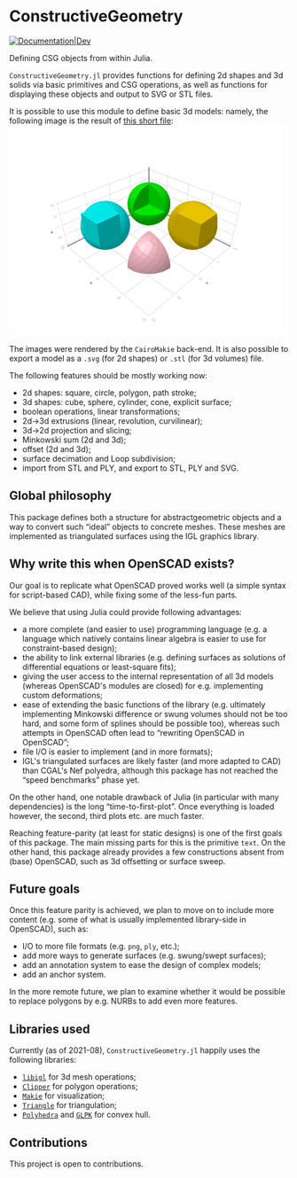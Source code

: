 # ConstructiveGeometry


[![Documentation|Dev](https://img.shields.io/badge/docs-latest-blue.svg)](https://plut.github.io/ConstructiveGeometry.jl/dev/)

Defining CSG objects from within Julia.

`ConstructiveGeometry.jl` provides functions for defining 2d shapes
and 3d solids via basic primitives and CSG operations, as well as
functions for displaying these objects and output to SVG or STL files.

It is possible to use this module to define basic 3d models: namely,
the following image is the result of [this short
file](examples/sphere_cube.jl):
![CSG operations on a sphere and a cube](examples/sphere_cube.png)

The images were rendered by the `CairoMakie` back-end.
It is also possible to export a model as a `.svg` (for 2d shapes)
or `.stl` (for 3d volumes) file.

The following features should be mostly working now:
 - 2d shapes: square, circle, polygon, path stroke;
 - 3d shapes: cube, sphere, cylinder, cone, explicit surface;
 - boolean operations, linear transformations;
 - 2d->3d extrusions (linear, revolution, curvilinear);
 - 3d->2d projection and slicing;
 - Minkowski sum (2d and 3d);
 - offset (2d and 3d);
 - surface decimation and Loop subdivision;
 - import from STL and PLY, and export to STL, PLY and SVG.

## Global philosophy

This package defines both a structure for abstract­geometric objects
and a way to convert such “ideal” objects to concrete meshes.
These meshes are implemented as triangulated surfaces
using the IGL graphics library.

## Why write this when OpenSCAD exists?

Our goal is to replicate what OpenSCAD proved works well
(a simple syntax for script-based CAD),
while fixing some of the less-fun parts.

We believe that using Julia could provide following advantages:
 - a more complete (and easier to use) programming language
   (e.g. a language which natively contains linear algebra is easier to
   use for constraint-based design);
 - the ability to link external libraries (e.g. defining surfaces as
   solutions of differential equations or least-square fits);
 - giving the user access to the internal representation of all 3d models
   (whereas OpenSCAD's modules are closed) for e.g. implementing custom
   deformations;
 - ease of extending the basic functions of the library (e.g. ultimately
   implementing Minkowski difference or swung volumes should not be too
   hard, and some form of splines should be possible too), whereas such
   attempts in OpenSCAD often lead to “rewriting OpenSCAD in OpenSCAD”;
 - file I/O is easier to implement (and in more formats);
 - IGL's triangulated surfaces are likely faster (and more adapted to
   CAD) than CGAL's Nef polyedra, although this package has not reached
   the “speed benchmarks” phase yet.

On the other hand, one notable drawback of Julia (in particular with many
dependencies) is the long “time-to-first-plot”. Once everything is loaded
however, the second, third plots etc. are much faster.

Reaching feature-parity (at least for static designs)
is one of the first goals of this package.
The main missing parts for this is the primitive `text`.
On the other hand, this package already provides a few constructions
absent from (base) OpenSCAD, such as 3d offsetting or surface sweep.


## Future goals

Once this feature parity is achieved, we plan to move on to
include more content (e.g. some of what is usually implemented
library-side in OpenSCAD), such as:
 - I/O to more file formats (e.g. `png`, `ply`, etc.);
 - add more ways to generate surfaces (e.g. swung/swept surfaces);
 - add an annotation system to ease the design of complex models;
 - add an anchor system.

In the more remote future, we plan to examine whether it would be
possible to replace polygons by e.g. NURBs to add even more features.

## Libraries used

Currently (as of 2021-08), `ConstructiveGeometry.jl` happily uses
the following libraries:
 - [`libigl`](https://libigl.github.io/) for 3d mesh operations;
 - [`Clipper`](https://github.com/JuliaGeometry/Clipper.jl) for polygon operations;
 - [`Makie`](https://github.com/JuliaPlots/Makie.jl) for visualization;
 - [`Triangle`](https://cvdlab.github.io/Triangle.jl/) for triangulation;
 - [`Polyhedra`](https://github.com/JuliaPolyhedra/Polyhedra.jl) and [`GLPK`](https://github.com/jump-dev/GLPK.jl) for convex hull.


## Contributions

This project is open to contributions.
